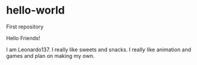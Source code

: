 # hello-world
First repository

Hello Friends!

I am Leonardo137. 
I really like sweets and snacks. 
I really like animation and games and plan on making my own.
